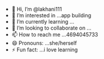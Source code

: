 - 👋 Hi, I’m @lakhani111
- 👀 I’m interested in ...app building
- 🌱 I’m currently learning ...
- 💞️ I’m looking to collaborate on ...
- 📫 How to reach me ...4694045733
- 😄 Pronouns: ...she/herself
- ⚡ Fun fact: ...i love learning 

<!---
lakhani111/lakhani111 is a ✨ special ✨ repository because its `README.md` (this file) appears on your GitHub profile.
You can click the Preview link to take a look at your changes.
--->
